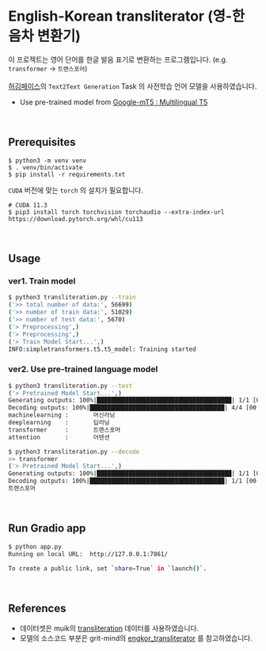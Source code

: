 # English-Korean transliterator (영-한 음차 변환기)
이 프로젝트는 영어 단어를 한글 발음 표기로 변환하는 프로그램입니다. (e.g. ```transformer``` &rarr; ```트랜스포머```)  
<br>
[허깅페이스](https://huggingface.co/models?pipeline_tag=text2text-generation&sort=downloads)의 ```Text2Text Generation``` Task 의 사전학습 언어 모델을 사용하였습니다.

- Use pre-trained model from [Google-mT5 : Multilingual T5](https://huggingface.co/google/mt5-base)

<br>

## Prerequisites
```
$ python3 -m venv venv
$ . venv/bin/activate
$ pip install -r requirements.txt
```
`CUDA` 버전에 맞는 `torch` 의 설치가 필요합니다.
```
# CUDA 11.3
$ pip3 install torch torchvision torchaudio --extra-index-url https://download.pytorch.org/whl/cu113
```

<br>

## Usage
### ver1. Train model
```bash
$ python3 transliteration.py --train
('>> total number of data:', 56699)
('>> number of train data:', 51029)
('>> number of test data:', 5670)
('> Preprocessing',)
('> Preprocessing',)
('> Train Model Start...',)
INFO:simpletransformers.t5.t5_model: Training started
```
### ver2. Use pre-trained language model
```bash
$ python3 transliteration.py --test
('> Pretrained Model Start...',)
Generating outputs: 100%|██████████████████████████████████████| 1/1 [00:00<00:00, 10.93it/s]
Decoding outputs: 100%|██████████████████████████████████████| 4/4 [00:00<00:00,  6.20it/s]
machinelearning :       머신러닝
deeplearning    :       딥러닝
transformer     :       트랜스포머
attention       :       어텐션
```


```bash
$ python3 transliteration.py --decode
>> transformer
('> Pretrained Model Start...',)
Generating outputs: 100%|██████████████████████████████████████| 1/1 [00:00<00:00, 10.81it/s]
Decoding outputs: 100%|██████████████████████████████████████| 1/1 [00:00<00:00,  1.47it/s]
트랜스포머
```
<br>

## Run Gradio app
```bash
$ python app.py
Running on local URL:  http://127.0.0.1:7861/

To create a public link, set `share=True` in `launch()`.
```
<br>

## References
- 데이터셋은 muik의 [transliteration](https://github.com/muik/transliteration) 데이터를 사용하였습니다. 
- 모델의 소스코드 부분은 grit-mind의 [engkor_transliterator](https://github.com/gritmind/engkor_transliterator) 를 참고하였습니다.
